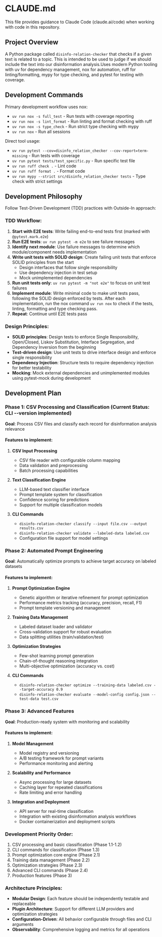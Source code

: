 # CLAUDE.md

This file provides guidance to Claude Code (claude.ai/code) when working with code in this repository.

## Project Overview

A Python package called `disinfo-relation-checker` that checks if a given text is related to a topic. This is intended to be used to judge if we should include the text into our disinformation analysis.Uses modern Python tooling with uv for dependency management, nox for automation, ruff for linting/formatting, mypy for type checking, and pytest for testing with coverage.

## Development Commands

Primary development workflow uses nox:
- `uv run nox -s full_test` - Run tests with coverage reporting
- `uv run nox -s lint_format` - Run linting and format checking with ruff
- `uv run nox -s type_check` - Run strict type checking with mypy
- `uv run nox` - Run all sessions

Direct tool usage:
- `uv run pytest --cov=disinfo_relation_checker --cov-report=term-missing` - Run tests with coverage
- `uv run pytest tests/test_specific.py` - Run specific test file
- `uv run ruff check .` - Lint code
- `uv run ruff format .` - Format code
- `uv run mypy --strict src/disinfo_relation_checker tests` - Type check with strict settings

## Development Philosophy

Follow Test-Driven Development (TDD) practices with Outside-In approach:

### TDD Workflow:
1. **Start with E2E tests**: Write failing end-to-end tests first (marked with `@pytest.mark.e2e`)
2. **Run E2E tests**: `uv run pytest -m e2e` to see failure messages
3. **Identify next module**: Use failure messages to determine which module/component needs implementation
4. **Write unit tests with SOLID design**: Create failing unit tests that enforce SOLID principles from the start
   - Design interfaces that follow single responsibility
   - Use dependency injection in test setup
   - Mock unimplemented dependencies
5. **Run unit tests only**: `uv run pytest -m "not e2e"` to focus on unit test failures
6. **Implement module**: Write minimal code to make unit tests pass, following the SOLID design enforced by tests. After each implementation, run the nox command `uv run nox` to check if the tests, linting, formatting and type checking pass.
7. **Repeat**: Continue until E2E tests pass

### Design Principles:
- **SOLID principles**: Design tests to enforce Single Responsibility, Open/Closed, Liskov Substitution, Interface Segregation, and Dependency Inversion from the beginning
- **Test-driven design**: Use unit tests to drive interface design and enforce single responsibility
- **Dependency Injection**: Structure tests to require dependency injection for better testability
- **Mocking**: Mock external dependencies and unimplemented modules using pytest-mock during development

## Development Plan

### Phase 1: CSV Processing and Classification (Current Status: CLI --version implemented)
**Goal**: Process CSV files and classify each record for disinformation analysis relevance

#### Features to implement:
1. **CSV Input Processing**
   - CSV file reader with configurable column mapping
   - Data validation and preprocessing
   - Batch processing capabilities

2. **Text Classification Engine**
   - LLM-based text classifier interface
   - Prompt template system for classification
   - Confidence scoring for predictions
   - Support for multiple classification models

3. **CLI Commands**
   - `disinfo-relation-checker classify --input file.csv --output results.csv`
   - `disinfo-relation-checker validate --labeled-data labeled.csv`
   - Configuration file support for model settings

### Phase 2: Automated Prompt Engineering
**Goal**: Automatically optimize prompts to achieve target accuracy on labeled datasets

#### Features to implement:
1. **Prompt Optimization Engine**
   - Genetic algorithm or iterative refinement for prompt optimization
   - Performance metrics tracking (accuracy, precision, recall, F1)
   - Prompt template versioning and management

2. **Training Data Management**
   - Labeled dataset loader and validator
   - Cross-validation support for robust evaluation
   - Data splitting utilities (train/validation/test)

3. **Optimization Strategies**
   - Few-shot learning prompt generation
   - Chain-of-thought reasoning integration
   - Multi-objective optimization (accuracy vs. cost)

4. **CLI Commands**
   - `disinfo-relation-checker optimize --training-data labeled.csv --target-accuracy 0.9`
   - `disinfo-relation-checker evaluate --model-config config.json --test-data test.csv`

### Phase 3: Advanced Features
**Goal**: Production-ready system with monitoring and scalability

#### Features to implement:
1. **Model Management**
   - Model registry and versioning
   - A/B testing framework for prompt variants
   - Performance monitoring and alerting

2. **Scalability and Performance**
   - Async processing for large datasets
   - Caching layer for repeated classifications
   - Rate limiting and error handling

3. **Integration and Deployment**
   - API server for real-time classification
   - Integration with existing disinformation analysis workflows
   - Docker containerization and deployment scripts

### Development Priority Order:
1. CSV processing and basic classification (Phase 1.1-1.2)
2. CLI commands for classification (Phase 1.3)
3. Prompt optimization core engine (Phase 2.1)
4. Training data management (Phase 2.2)
5. Optimization strategies (Phase 2.3)
6. Advanced CLI commands (Phase 2.4)
7. Production features (Phase 3)

### Architecture Principles:
- **Modular Design**: Each feature should be independently testable and replaceable
- **Plugin Architecture**: Support for different LLM providers and optimization strategies
- **Configuration-Driven**: All behavior configurable through files and CLI arguments
- **Observability**: Comprehensive logging and metrics for all operations
